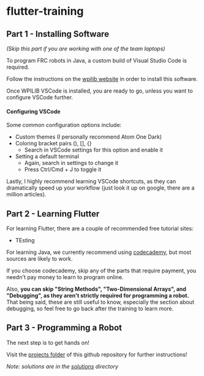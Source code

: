 # flutter-training

## Part 1 - Installing Software

_(Skip this part if you are working with one of the team laptops)_

To program FRC robots in Java, a custom build of Visual Studio Code is required.

Follow the instructions on the [wpilib website](https://docs.wpilib.org/en/stable/docs/zero-to-robot/step-2/wpilib-setup.html) in order to install this software.

Once WPILIB VSCode is installed, you are ready to go, unless you want to configure VSCode further.

#### Configuring VSCode

Some common configuration options include:

-   Custom themes (I personally recommend Atom One Dark)
-   Coloring bracket pairs (), [], {}
    -   Search in VSCode settings for this option and enable it
-   Setting a default terminal
    -   Again, search in settings to change it
    -   Press Ctrl/Cmd + J to toggle it

Lastly, I highly recommend learning VSCode shortcuts, as they can dramatically speed up your workflow (just look it up on google, there are a million articles).

## Part 2 - Learning Flutter

For learning Flutter, there are a couple of recommended free tutorial sites:

- TEsting

For learning Java, we currently recommend using [codecademy](https://www.codecademy.com/learn/learn-java), but most sources are likely to work.

If you choose codecademy, skip any of the parts that require payment, you needn't pay money to learn to program online.

Also, **you can skip "String Methods", "Two-Dimensional Arrays", and "Debugging", as they aren't strictly required for programming a robot.** That being said, these are still useful to know, especially the section about debugging, so feel free to go back after the training to learn more.

## Part 3 - Programming a Robot

The next step is to get hands on!

Visit the [projects folder](projects) of this github repository for further instructions!

_Note: solutions are in the [solutions](solutions) directory_
